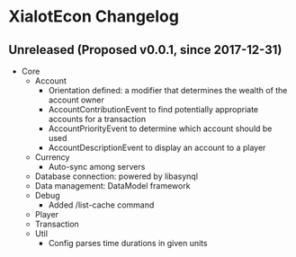 XialotEcon Changelog
====================

## Unreleased (Proposed v0.0.1, since 2017-12-31)
- Core
  - Account
    - Orientation defined: a modifier that determines the wealth of the account owner
    - AccountContributionEvent to find potentially appropriate accounts for a transaction
    - AccountPriorityEvent to determine which account should be used
    - AccountDescriptionEvent to display an account to a player
  - Currency
    - Auto-sync among servers
  - Database connection: powered by libasynql
  - Data management: DataModel framework
  - Debug
    - Added /list-cache command
  - Player
  - Transaction
  - Util
    - Config parses time durations in given units
